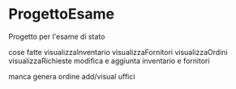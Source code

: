 # ProgettoEsame
Progetto per l'esame di stato

cose fatte
visualizzaInventario
visualizzaFornitori
visualizzaOrdini
visualizzaRichieste
modifica e aggiunta inventario e fornitori

manca
genera ordine
add/visual uffici
